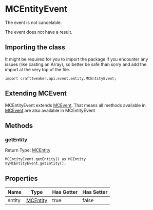 # MCEntityEvent

The event is not cancelable.

The event does not have a result.

## Importing the class

It might be required for you to import the package if you encounter any issues (like casting an Array), so better be safe than sorry and add the import at the very top of the file.
```zenscript
import crafttweaker.api.event.entity.MCEntityEvent;
```


## Extending MCEvent

MCEntityEvent extends [MCEvent](/vanilla/api/event/MCEvent). That means all methods available in [MCEvent](/vanilla/api/event/MCEvent) are also available in MCEntityEvent

## Methods

### getEntity

Return Type: [MCEntity](/vanilla/api/entity/MCEntity)

```zenscript
MCEntityEvent.getEntity() as MCEntity
myMCEntityEvent.getEntity();
```


## Properties

| Name | Type | Has Getter | Has Setter |
|------|------|------------|------------|
| entity | [MCEntity](/vanilla/api/entity/MCEntity) | true | false |


